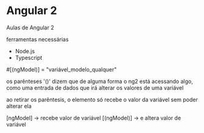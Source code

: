 # Angular 2
Aulas de Angular 2

ferramentas necessárias
- Node.js
- Typescript


#[(ngModel)] = "variável_modelo_qualquer"

os parênteses '()' dizem que de alguma forma o ng2 está acessando algo, 
como uma entrada de dados que irá alterar os valores de uma variável

ao retirar os parêntesis, o elemento só recebe o valor da variável sem poder alterar ela

[ngModel] -> recebe valor de variável
[(ngModel)] -> e altera valor de variável